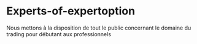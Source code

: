 # Experts-of-expertoption
Nous mettons à la disposition de tout le public concernant le domaine du trading pour débutant aux professionnels
